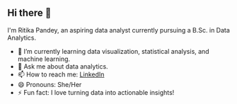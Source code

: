 ## Hi there 👋


I'm Ritika Pandey, an aspiring data analyst currently pursuing a B.Sc. in Data Analytics.
- 🌱 I’m currently learning data visualization, statistical analysis, and machine learning.
- 💬 Ask me about data analytics.
- 📫 How to reach me: [LinkedIn](www.linkedin.com/in/ritika-pandey-95300a265) 
- 😄 Pronouns: She/Her
- ⚡ Fun fact: I love turning data into actionable insights!

